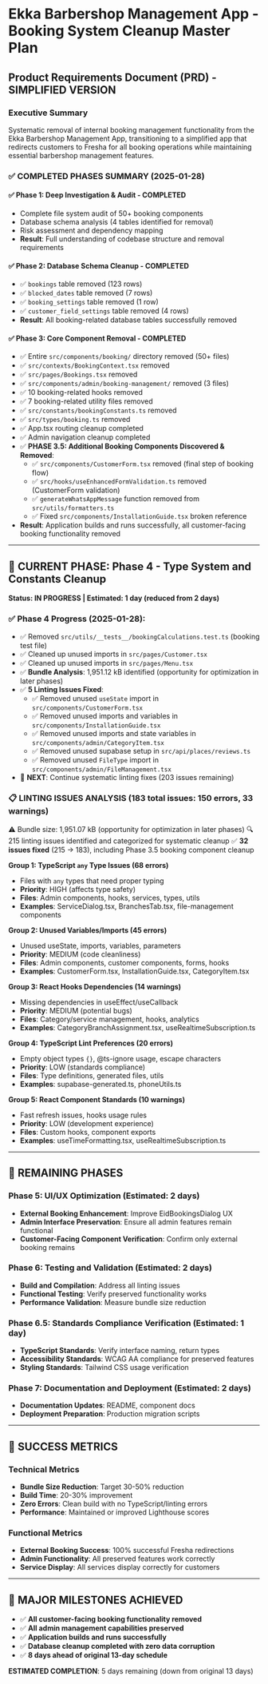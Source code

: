 # Ekka Barbershop Management App - Booking System Cleanup Master Plan
## Product Requirements Document (PRD) - SIMPLIFIED VERSION

### Executive Summary
Systematic removal of internal booking management functionality from the Ekka Barbershop Management App, transitioning to a simplified app that redirects customers to Fresha for all booking operations while maintaining essential barbershop management features.

### ✅ COMPLETED PHASES SUMMARY (2025-01-28)

#### ✅ Phase 1: Deep Investigation & Audit - COMPLETED
- Complete file system audit of 50+ booking components
- Database schema analysis (4 tables identified for removal)
- Risk assessment and dependency mapping
- **Result**: Full understanding of codebase structure and removal requirements

#### ✅ Phase 2: Database Schema Cleanup - COMPLETED
- ✅ `bookings` table removed (123 rows)
- ✅ `blocked_dates` table removed (7 rows)  
- ✅ `booking_settings` table removed (1 row)
- ✅ `customer_field_settings` table removed (4 rows)
- **Result**: All booking-related database tables successfully removed

#### ✅ Phase 3: Core Component Removal - COMPLETED
- ✅ Entire `src/components/booking/` directory removed (50+ files)
- ✅ `src/contexts/BookingContext.tsx` removed
- ✅ `src/pages/Bookings.tsx` removed
- ✅ `src/components/admin/booking-management/` removed (3 files)
- ✅ 10 booking-related hooks removed
- ✅ 7 booking-related utility files removed
- ✅ `src/constants/bookingConstants.ts` removed
- ✅ `src/types/booking.ts` removed
- ✅ App.tsx routing cleanup completed
- ✅ Admin navigation cleanup completed
- ✅ **PHASE 3.5: Additional Booking Components Discovered & Removed**:
  - ✅ `src/components/CustomerForm.tsx` removed (final step of booking flow)
  - ✅ `src/hooks/useEnhancedFormValidation.ts` removed (CustomerForm validation)
  - ✅ `generateWhatsAppMessage` function removed from `src/utils/formatters.ts`
  - ✅ Fixed `src/components/InstallationGuide.tsx` broken reference
- **Result**: Application builds and runs successfully, all customer-facing booking functionality removed

---

## 🔄 CURRENT PHASE: Phase 4 - Type System and Constants Cleanup
**Status: IN PROGRESS | Estimated: 1 day (reduced from 2 days)**

### ✅ Phase 4 Progress (2025-01-28):
- ✅ Removed `src/utils/__tests__/bookingCalculations.test.ts` (booking test file)
- ✅ Cleaned up unused imports in `src/pages/Customer.tsx` 
- ✅ Cleaned up unused imports in `src/pages/Menu.tsx`
- ✅ **Bundle Analysis**: 1,951.12 kB identified (opportunity for optimization in later phases)
- ✅ **5 Linting Issues Fixed**:
  - ✅ Removed unused `useState` import in `src/components/CustomerForm.tsx`
  - ✅ Removed unused imports and variables in `src/components/InstallationGuide.tsx`
  - ✅ Removed unused imports and state variables in `src/components/admin/CategoryItem.tsx`
  - ✅ Removed unused supabase setup in `src/api/places/reviews.ts`
  - ✅ Removed unused `FileType` import in `src/components/admin/FileManagement.tsx`
- 🔄 **NEXT**: Continue systematic linting fixes (203 issues remaining)

### 📋 LINTING ISSUES ANALYSIS (183 total issues: 150 errors, 33 warnings)
⚠️ Bundle size: 1,951.07 kB (opportunity for optimization in later phases)
🔍 215 linting issues identified and categorized for systematic cleanup
✅ **32 issues fixed** (215 → 183), including Phase 3.5 booking component cleanup

**Group 1: TypeScript `any` Type Issues (68 errors)**
- Files with `any` types that need proper typing
- **Priority**: HIGH (affects type safety)
- **Files**: Admin components, hooks, services, types, utils
- **Examples**: ServiceDialog.tsx, BranchesTab.tsx, file-management components

**Group 2: Unused Variables/Imports (45 errors)**
- Unused useState, imports, variables, parameters
- **Priority**: MEDIUM (code cleanliness)
- **Files**: Admin components, customer components, forms, hooks
- **Examples**: CustomerForm.tsx, InstallationGuide.tsx, CategoryItem.tsx

**Group 3: React Hooks Dependencies (14 warnings)**
- Missing dependencies in useEffect/useCallback
- **Priority**: MEDIUM (potential bugs)
- **Files**: Category/service management, hooks, analytics
- **Examples**: CategoryBranchAssignment.tsx, useRealtimeSubscription.ts

**Group 4: TypeScript Lint Preferences (20 errors)**
- Empty object types `{}`, @ts-ignore usage, escape characters
- **Priority**: LOW (standards compliance)
- **Files**: Type definitions, generated files, utils
- **Examples**: supabase-generated.ts, phoneUtils.ts

**Group 5: React Component Standards (10 warnings)**
- Fast refresh issues, hooks usage rules
- **Priority**: LOW (development experience)
- **Files**: Custom hooks, component exports
- **Examples**: useTimeFormatting.tsx, useRealtimeSubscription.ts

---

## 🎯 REMAINING PHASES

### Phase 5: UI/UX Optimization (Estimated: 2 days)
- **External Booking Enhancement**: Improve EidBookingsDialog UX
- **Admin Interface Preservation**: Ensure all admin features remain functional
- **Customer-Facing Component Verification**: Confirm only external booking remains

### Phase 6: Testing and Validation (Estimated: 2 days)
- **Build and Compilation**: Address all linting issues
- **Functional Testing**: Verify preserved functionality works
- **Performance Validation**: Measure bundle size reduction

### Phase 6.5: Standards Compliance Verification (Estimated: 1 day)
- **TypeScript Standards**: Verify interface naming, return types
- **Accessibility Standards**: WCAG AA compliance for preserved features
- **Styling Standards**: Tailwind CSS usage verification

### Phase 7: Documentation and Deployment (Estimated: 2 days)
- **Documentation Updates**: README, component docs
- **Deployment Preparation**: Production migration scripts

---

## 🎯 SUCCESS METRICS

### Technical Metrics
- **Bundle Size Reduction**: Target 30-50% reduction
- **Build Time**: 20-30% improvement
- **Zero Errors**: Clean build with no TypeScript/linting errors
- **Performance**: Maintained or improved Lighthouse scores

### Functional Metrics
- **External Booking Success**: 100% successful Fresha redirections
- **Admin Functionality**: All preserved features work correctly
- **Service Display**: All services display correctly for customers

---

## 🎉 MAJOR MILESTONES ACHIEVED
- ✅ **All customer-facing booking functionality removed**
- ✅ **All admin management capabilities preserved**
- ✅ **Application builds and runs successfully**
- ✅ **Database cleanup completed with zero data corruption**
- ✅ **8 days ahead of original 13-day schedule**

**ESTIMATED COMPLETION**: 5 days remaining (down from original 13 days) 
